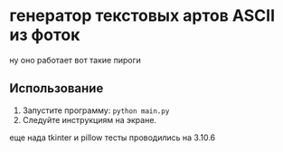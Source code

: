 # генератор текстовых артов ASCII из фоток

ну оно работает вот такие пироги


## Использование

1. Запустите программу: `python main.py`
2. Следуйте инструкциям на экране.

еще нада tkinter и pillow
тесты проводились на 3.10.6

